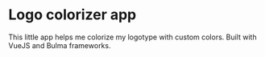 # Logo colorizer app

This little app helps me colorize my logotype with custom colors.
Built with VueJS and Bulma frameworks.
